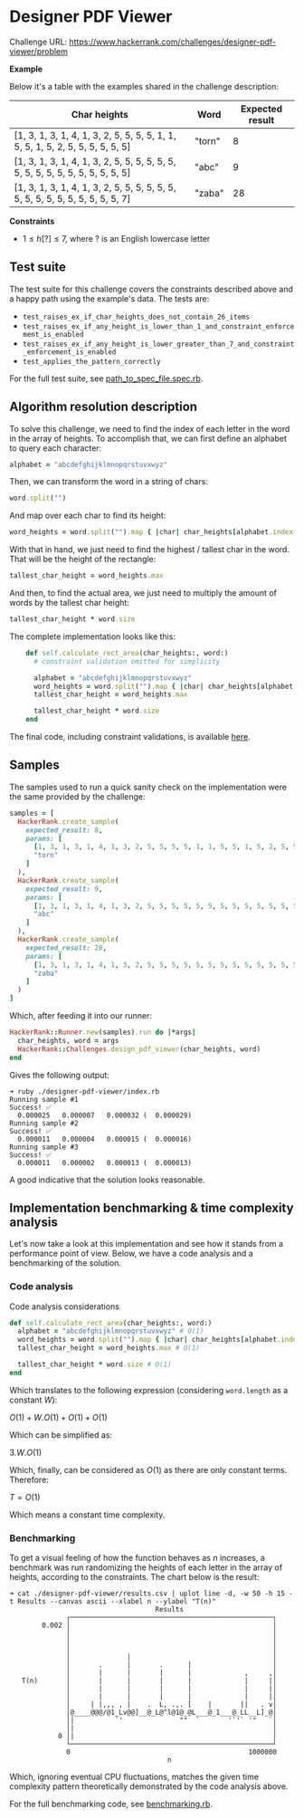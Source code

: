 # Designer PDF Viewer

Challenge URL: https://www.hackerrank.com/challenges/designer-pdf-viewer/problem

**Example**

Below it's a table with the examples shared in the challenge description:

| Char heights                                                                   | Word   | Expected result |
| ------------------------------------------------------------------------------ | ------ | --------------- |
| [1, 3, 1, 3, 1, 4, 1, 3, 2, 5, 5, 5, 5, 1, 1, 5, 5, 1, 5, 2, 5, 5, 5, 5, 5, 5] | "torn" | 8               |
| [1, 3, 1, 3, 1, 4, 1, 3, 2, 5, 5, 5, 5, 5, 5, 5, 5, 5, 5, 5, 5, 5, 5, 5, 5, 5] | "abc"  | 9               |
| [1, 3, 1, 3, 1, 4, 1, 3, 2, 5, 5, 5, 5, 5, 5, 5, 5, 5, 5, 5, 5, 5, 5, 5, 5, 7] | "zaba" | 28              |

**Constraints**

- $1 \leq h[?] \leq 7$, where $?$ is an English lowercase letter

## Test suite

The test suite for this challenge covers the constraints described above and a happy path using the example's data. The tests are:

- `test_raises_ex_if_char_heights_does_not_contain_26_items`
- `test_raises_ex_if_any_height_is_lower_than_1_and_constraint_enforcement_is_enabled`
- `test_raises_ex_if_any_height_is_lower_greater_than_7_and_constraint_enforcement_is_enabled`
- `test_applies_the_pattern_correctly`

For the full test suite, see [path_to_spec_file.spec.rb](./path_to_spec_file.rb).

## Algorithm resolution description

To solve this challenge, we need to find the index of each letter in the word in the array of heights. To accomplish that, we can first define an alphabet to query each character:

```ruby
alphabet = "abcdefghijklmnopqrstuvxwyz"
```

Then, we can transform the word in a string of chars:

```ruby
word.split("")
```

And map over each char to find its height:

```ruby
word_heights = word.split("").map { |char| char_heights[alphabet.index(char)] }
```

With that in hand, we just need to find the highest / tallest char in the word. That will be the height of the rectangle:

```ruby
tallest_char_height = word_heights.max
```

And then, to find the actual area, we just need to multiply the amount of words by the tallest char height:

```ruby
tallest_char_height * word.size
```

The complete implementation looks like this:

```ruby
    def self.calculate_rect_area(char_heights:, word:)
      # constraint validation omitted for simplicity

      alphabet = "abcdefghijklmnopqrstuvxwyz"
      word_heights = word.split("").map { |char| char_heights[alphabet.index(char)] }
      tallest_char_height = word_heights.max

      tallest_char_height * word.size
    end
```

The final code, including constraint validations, is available [here](./path_to_file.rb).

## Samples

The samples used to run a quick sanity check on the implementation were the same provided by the challenge:

```ruby
samples = [
  HackerRank.create_sample(
    expected_result: 8,
    params: [
      [1, 3, 1, 3, 1, 4, 1, 3, 2, 5, 5, 5, 5, 1, 1, 5, 5, 1, 5, 2, 5, 5, 5, 5, 5, 5],
      "torn"
    ]
  ),
  HackerRank.create_sample(
    expected_result: 9,
    params: [
      [1, 3, 1, 3, 1, 4, 1, 3, 2, 5, 5, 5, 5, 5, 5, 5, 5, 5, 5, 5, 5, 5, 5, 5, 5, 5],
      "abc"
    ]
  ),
  HackerRank.create_sample(
    expected_result: 28,
    params: [
      [1, 3, 1, 3, 1, 4, 1, 3, 2, 5, 5, 5, 5, 5, 5, 5, 5, 5, 5, 5, 5, 5, 5, 5, 5, 7],
      "zaba"
    ]
  )
]
```

Which, after feeding it into our runner:

```ruby
HackerRank::Runner.new(samples).run do |*args|
  char_heights, word = args
  HackerRank::Challenges.design_pdf_viewer(char_heights, word)
end
```

Gives the following output:

```
➜ ruby ./designer-pdf-viewer/index.rb
Running sample #1
Success! ✅
  0.000025   0.000007   0.000032 (  0.000029)
Running sample #2
Success! ✅
  0.000011   0.000004   0.000015 (  0.000016)
Running sample #3
Success! ✅
  0.000011   0.000002   0.000013 (  0.000013)
```

A good indicative that the solution looks reasonable.

## Implementation benchmarking & time complexity analysis

Let's now take a look at this implementation and see how it stands from a performance point of view. Below, we have a code analysis and a benchmarking of the solution.

### Code analysis

Code analysis considerations

```ruby
def self.calculate_rect_area(char_heights:, word:)
  alphabet = "abcdefghijklmnopqrstuvxwyz" # O(1)
  word_heights = word.split("").map { |char| char_heights[alphabet.index(char)] } # word.length x O(1)
  tallest_char_height = word_heights.max # O(1)

  tallest_char_height * word.size # O(1)
end
```

Which translates to the following expression (considering `word.length` as a constant $W$):

$O(1) + W.O(1) + O(1) + O(1)$

Which can be simplified as:

$3.W.O(1)$

Which, finally, can be considered as $O(1)$ as there are only constant terms. Therefore:

$T = O(1)$

Which means a constant time complexity.

### Benchmarking

To get a visual feeling of how the function behaves as $n$ increases, a benchmark was run randomizing the heights of each letter in the array of heights, according to the constraints. The chart below is the result:

```console
➜ cat ./designer-pdf-viewer/results.csv | uplot line -d, -w 50 -h 15 -t Results --canvas ascii --xlabel n --ylabel "T(n)"
                                    Results
              ┌──────────────────────────────────────────────────┐
        0.002 │                                                  │
              │                                                  │
              │                                                  │
              │                                                  │
              │              |                                   │
              │       .      |       .      |                    │
              │       |      |       |      |             ,     ,│
   T(n)       │       |      |       |      |             |     |│
              │       |      |       |      |             |     |│
              │       |      |       |      |             |     |│
              │     | |,,, , |    .  L, .,. [    |       ||   . v│
              │@____@@@/@1_Lv@@]__@_L@^l@1@_@L___@_1___@_LL__L]_@│
              │|          `'              ""  `       '`'` '"   `│
              │|                                                 │
            0 │|                                                 │
              └──────────────────────────────────────────────────┘
              0                                            1000000
                                       n
```

Which, ignoring eventual CPU fluctuations, matches the given time complexity pattern theoretically demonstrated by the code analysis above.

For the full benchmarking code, see [benchmarking.rb](./benchmarking.rb).
